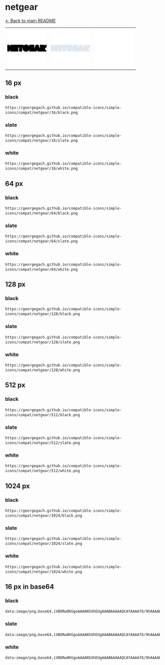 # netgear

[← Back to main README](../../README.md)

<table><tr>
  <td><img src="./128/black.png" width="128" alt="netgear black icon" /></td>
  <td><img src="./128/slate.png" width="128" alt="netgear slate icon" /></td>
  <td><img src="./128/white.png" width="128" alt="netgear white icon" /></td>
</tr></table>

## 16 px

### black
```
https://georgegach.github.io/compatible-icons/simple-icons/compat/netgear/16/black.png
```

### slate
```
https://georgegach.github.io/compatible-icons/simple-icons/compat/netgear/16/slate.png
```

### white
```
https://georgegach.github.io/compatible-icons/simple-icons/compat/netgear/16/white.png
```

## 64 px

### black
```
https://georgegach.github.io/compatible-icons/simple-icons/compat/netgear/64/black.png
```

### slate
```
https://georgegach.github.io/compatible-icons/simple-icons/compat/netgear/64/slate.png
```

### white
```
https://georgegach.github.io/compatible-icons/simple-icons/compat/netgear/64/white.png
```

## 128 px

### black
```
https://georgegach.github.io/compatible-icons/simple-icons/compat/netgear/128/black.png
```

### slate
```
https://georgegach.github.io/compatible-icons/simple-icons/compat/netgear/128/slate.png
```

### white
```
https://georgegach.github.io/compatible-icons/simple-icons/compat/netgear/128/white.png
```

## 512 px

### black
```
https://georgegach.github.io/compatible-icons/simple-icons/compat/netgear/512/black.png
```

### slate
```
https://georgegach.github.io/compatible-icons/simple-icons/compat/netgear/512/slate.png
```

### white
```
https://georgegach.github.io/compatible-icons/simple-icons/compat/netgear/512/white.png
```

## 1024 px

### black
```
https://georgegach.github.io/compatible-icons/simple-icons/compat/netgear/1024/black.png
```

### slate
```
https://georgegach.github.io/compatible-icons/simple-icons/compat/netgear/1024/slate.png
```

### white
```
https://georgegach.github.io/compatible-icons/simple-icons/compat/netgear/1024/white.png
```

## 16 px in base64

### black
```
data:image/png;base64,iVBORw0KGgoAAAANSUhEUgAAABAAAAAQCAYAAAAf8/9hAAAABmJLR0QA/wD/AP+gvaeTAAAAjUlEQVQ4je3QMQrCYAyG4acguIrgqODiKRw8hqP0Pp7EK+ji5uraQVDQURBB5dfWJUJnEVz6QXhDSL6Q0Oj/yjDDDV208UQLB/SxwiT6NxhETwdHKPGKqHAOPoLXYIkCCbuondSGPwbL4DaYagZlLa8wz5Djgl6cUGCIBaZYYxwn3LHHKBamb3/X6Jd6A+b9LhiQUZZ9AAAAAElFTkSuQmCC
```

### slate
```
data:image/png;base64,iVBORw0KGgoAAAANSUhEUgAAABAAAAAQCAYAAAAf8/9hAAAABmJLR0QA/wD/AP+gvaeTAAAAw0lEQVQ4je2QMUoDARRE3/xds4VNECzVgOApLDxGShuvZmPjBWzsLDyAhDRJELUKAYno/j8WpkhrITZ55cAMj4Ed/48Wb6tLUetMDix1dvZS04Y8L+soyDuiuQAgeSh8XI6+UQ4JPWv2uiyMN4OBWGKGNp8SA+Ad2AcMTCWNjBeYEdJLYCxtKdmPAJKfNkm3ZXxqu8WcAFB13TYRV33WSnBoqQtrkuRtxeBmzzmOqPsizn8K/rA0s+tMjpT4+qtvd/yGb7DtVzlEO1fkAAAAAElFTkSuQmCC
```

### white
```
data:image/png;base64,iVBORw0KGgoAAAANSUhEUgAAABAAAAAQCAYAAAAf8/9hAAAABmJLR0QA/wD/AP+gvaeTAAAAmElEQVQ4je3QMWoCAAyF4c9ScJWCo0op9BQdPIajeLguPYOLm4MHKA5CCzoKIqhYfV0yiGMRuvgg/CR5gUe46//VSDLEDk9o4geP+EYHY/TLP0W3PC0sJTknOVUlybp4KG6L5yTzJMcki5qtHpCrVLPiZ7F5sXupdL3q3xtJRtigXeY5nvGBASZ4q4M9vvCKE45/+dtdt9Yvd0NYe6mcxAgAAAAASUVORK5CYII=
```

